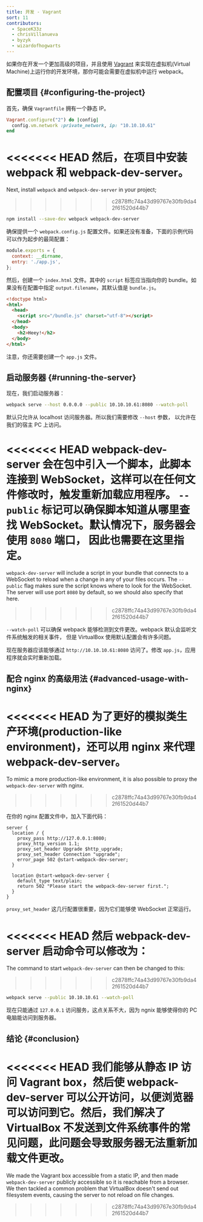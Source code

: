 ```yaml
---
title: 开发 - Vagrant
sort: 11
contributors:
  - SpaceK33z
  - chrisVillanueva
  - byzyk
  - wizardofhogwarts
---
```


如果你在开发一个更加高级的项目，并且使用 [Vagrant](https://www.vagrantup.com/) 来实现在虚拟机(Virtual Machine)上运行你的开发环境，那你可能会需要在虚拟机中运行 webpack。

## 配置项目 {#configuring-the-project}

首先，确保 `Vagrantfile` 拥有一个静态 IP。

```ruby
Vagrant.configure("2") do |config|
  config.vm.network :private_network, ip: "10.10.10.61"
end
```

<<<<<<< HEAD
然后，在项目中安装 webpack 和 webpack-dev-server。
=======
Next, install `webpack` and `webpack-dev-server` in your project;
>>>>>>> c2878ffc74a43d99767e30fb9da42f61520d44b7

```bash
npm install --save-dev webpack webpack-dev-server
```

确保提供一个 `webpack.config.js` 配置文件。如果还没有准备，下面的示例代码可以作为起步的最简配置：

```js
module.exports = {
  context: __dirname,
  entry: './app.js',
};
```

然后，创建一个 `index.html` 文件。其中的 `script` 标签应当指向你的 bundle。如果没有在配置中指定 `output.filename`，其默认值是 `bundle.js`。

```html
<!doctype html>
<html>
  <head>
    <script src="/bundle.js" charset="utf-8"></script>
  </head>
  <body>
    <h2>Heey!</h2>
  </body>
</html>
```

注意，你还需要创建一个 `app.js` 文件。

## 启动服务器 {#running-the-server}

现在，我们启动服务器：

```bash
webpack serve --host 0.0.0.0 --public 10.10.10.61:8080 --watch-poll
```

默认只允许从 localhost 访问服务器。所以我们需要修改 `--host` 参数，
以允许在我们的宿主 PC 上访问。

<<<<<<< HEAD
webpack-dev-server 会在包中引入一个脚本，此脚本连接到 WebSocket，这样可以在任何文件修改时，触发重新加载应用程序。
`--public` 标记可以确保脚本知道从哪里查找 WebSocket。默认情况下，服务器会使用 `8080` 端口，
因此也需要在这里指定。
=======
`webpack-dev-server` will include a script in your bundle that connects to a WebSocket to reload when a change in any of your files occurs.
The `--public` flag makes sure the script knows where to look for the WebSocket. The server will use port `8080` by default, so we should also specify that here.
>>>>>>> c2878ffc74a43d99767e30fb9da42f61520d44b7

`--watch-poll` 可以确保 webpack 能够检测到文件更改。webpack 默认会监听文件系统触发的相关事件，
但是 VirtualBox 使用默认配置会有许多问题。

现在服务器应该能够通过 `http://10.10.10.61:8080` 访问了。修改 `app.js`，应用程序就会实时重新加载。

## 配合 nginx 的高级用法 {#advanced-usage-with-nginx}

<<<<<<< HEAD
为了更好的模拟类生产环境(production-like environment)，还可以用 nginx 来代理 webpack-dev-server。
=======
To mimic a more production-like environment, it is also possible to proxy the `webpack-dev-server` with nginx.
>>>>>>> c2878ffc74a43d99767e30fb9da42f61520d44b7

在你的 nginx 配置文件中，加入下面代码：

```nginx
server {
  location / {
    proxy_pass http://127.0.0.1:8080;
    proxy_http_version 1.1;
    proxy_set_header Upgrade $http_upgrade;
    proxy_set_header Connection "upgrade";
    error_page 502 @start-webpack-dev-server;
  }

  location @start-webpack-dev-server {
    default_type text/plain;
    return 502 "Please start the webpack-dev-server first.";
  }
}
```

`proxy_set_header` 这几行配置很重要，因为它们能够使 WebSocket 正常运行。

<<<<<<< HEAD
然后 webpack-dev-server 启动命令可以修改为：
=======
The command to start `webpack-dev-server` can then be changed to this:
>>>>>>> c2878ffc74a43d99767e30fb9da42f61520d44b7

```bash
webpack serve --public 10.10.10.61 --watch-poll
```

现在只能通过 `127.0.0.1` 访问服务，这点关系不大，因为 ngnix 能够使得你的 PC 电脑能访问到服务器。

## 结论 {#conclusion}

<<<<<<< HEAD
我们能够从静态 IP 访问 Vagrant box，然后使 webpack-dev-server 可以公开访问，以便浏览器可以访问到它。然后，我们解决了 VirtualBox 不发送到文件系统事件的常见问题，此问题会导致服务器无法重新加载文件更改。
=======
We made the Vagrant box accessible from a static IP, and then made `webpack-dev-server` publicly accessible so it is reachable from a browser. We then tackled a common problem that VirtualBox doesn't send out filesystem events, causing the server to not reload on file changes.
>>>>>>> c2878ffc74a43d99767e30fb9da42f61520d44b7
